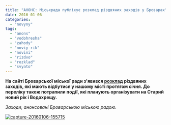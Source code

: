 ```yaml
---
title: "АНОНС: Міськрада публікує розклад різдвяних заходів у Броварах"
date: 2016-01-06
categories: 
  - "novyny"
tags: 
  - "anons"
  - "vodohresha"
  - "zahody"
  - "noviy-rik"
  - "novini"
  - "rizdvo"
  - "rozklad"
  - "svyato"
---
```


**На сайті Броварської міської ради з'явився [розклад](http://brovary-rada.gov.ua/af%D1%96sha-r%D1%96zdvyanikh-zakhod%D1%96v-u-brovarakh) різдвяних заходів, які мають відбутися у нашому місті протягом січня. До переліку також потрапили події, які планують організувати на Старий новий рік і Водохрещу.**

_Заходи, анонсовані Броварською міською радою._

[![capture-20160106-155715](https://mpz.brovary.org/wp-content/uploads/2016/01/capture-20160106-155715.png)](https://mpz.brovary.org/wp-content/uploads/2016/01/capture-20160106-155715.png)
